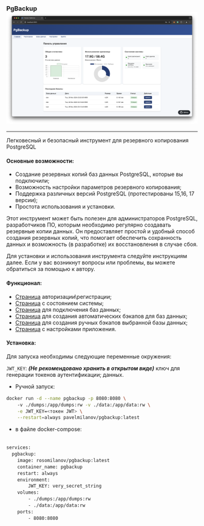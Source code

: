 ### PgBackup ![изображение](./docs/images/main.png)
___

Легковесный и безопасный инструмент для резервного копирования PostgreSQL

#### Основные возможности:

- Создание резервных копий баз данных PostgreSQL, которые вы подключили;
- Возможность настройки параметров резервного копирования;
- Поддержка различных версий PostgreSQL (протестированы 15,16, 17 версии);
- Простота использования и установки.

Этот инструмент может быть полезен для администраторов PostgreSQL, разработчиков ПО, которым необходимо регулярно создавать резервные копии данных. Он предоставляет простой и удобный способ создания резервных копий, что помогает обеспечить сохранность данных и возможность (в разработке) их восстановления в случае сбоя.

Для установки и использования инструмента следуйте инструкциям далее. Если у вас возникнут вопросы или проблемы, вы можете обратиться за помощью к автору.

#### Функционал:

- [Страница](./docs/images/login.png) авторизации\регистрации;
- [Страница](./docs/images/main.png) с состоянием системы;
- [Страница](./docs/images/databases.png) для подключения баз данных;
- [Страница](./docs/images/schedules.png) для создания автоматических бэкапов для баз данных;
- [Страница](./docs/images/backups.png) для создания ручных бэкапов выбранной базы данных;
- [Страница](./docs/images/settings.png) с настройками приложения.

#### Установка:

Для запуска необходимы следующие переменные окружения:

`JWT_KEY`: ***(Не рекомендовано хранить в открытом виде)*** ключ для генерации токенов аутентификации;
данных.

- Ручной запуск:

```bash
docker run -d --name pgbackup -p 8080:8080 \ 
	-v ./dumps:/app/dumps:rw -v ./data:/app/data:rw \
	-e JWT_KEY=<токен JWT> \
	--restart=always pavelmilanov/pgbackup:latest
```

- в файле docker-compose:

```bash

services:
  pgbackup:
	image: rosomilanov/pgbackup:latest
	container_name: pgbackup
	restart: always
	environment:
		JWT_KEY: very_secret_string
	volumes:
		- ./dumps:/app/dumps:rw
		- ./data:/app/data:rw
	ports:
		- 8080:8080
```
